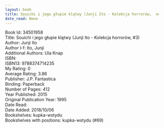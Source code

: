 ```yaml
---
layout: book
title: Souichi i jego głupie klątwy (Junji Ito - Kolekcja horrorów,  no. 3)
date_read: None
---
```


Book Id: 34501958<br />
Title: Souichi i jego głupie klątwy (Junji Ito - Kolekcja horrorów, #3)<br />
Author: Junji Ito<br />
Author l-f: Ito, Junji<br />
Additional Authors: Ula Knap<br />
ISBN: <br />
ISBN13: 9788374714235<br />
My Rating: 0<br />
Average Rating: 3.86<br />
Publisher:  J.P. Fantastica<br />
Binding: Paperback<br />
Number of Pages: 412<br />
Year Published: 2015<br />
Original Publication Year: 1995<br />
Date Read: <br />
Date Added: 2018/10/06<br />
Bookshelves: kupka-wstydu<br />
Bookshelves with positions: kupka-wstydu (#69)<br />

